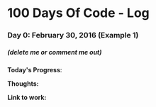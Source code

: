 # 100 Days Of Code - Log

### Day 0: February 30, 2016 (Example 1)
##### (delete me or comment me out)

**Today's Progress**:

**Thoughts:**

**Link to work:**